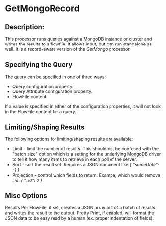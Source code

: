 <!--
  Licensed to the Apache Software Foundation (ASF) under one or more
  contributor license agreements.  See the NOTICE file distributed with
  this work for additional information regarding copyright ownership.
  The ASF licenses this file to You under the Apache License, Version 2.0
  (the "License"); you may not use this file except in compliance with
  the License.  You may obtain a copy of the License at
      http://www.apache.org/licenses/LICENSE-2.0
  Unless required by applicable law or agreed to in writing, software
  distributed under the License is distributed on an "AS IS" BASIS,
  WITHOUT WARRANTIES OR CONDITIONS OF ANY KIND, either express or implied.
  See the License for the specific language governing permissions and
  limitations under the License.
-->

# GetMongoRecord

## Description:

This processor runs queries against a MongoDB instance or cluster and writes the results to a flowfile. It allows input,
but can run standalone as well. It is a record-aware version of the _GetMongo_ processor.

## Specifying the Query

The query can be specified in one of three ways:

* Query configuration property.
* Query Attribute configuration property.
* FlowFile content.

If a value is specified in either of the configuration properties, it will not look in the FlowFile content for a query.

## Limiting/Shaping Results

The following options for limiting/shaping results are available:

* Limit - limit the number of results. This should not be confused with the "batch size" option which is a setting for
  the underlying MongoDB driver to tell it how many items to retrieve in each poll of the server.
* Sort - sort the result set. Requires a JSON document like _{ "someDate": -1 }_
* Projection - control which fields to return. Exampe, which would remove _\_id_: _{ "\_id": 0 }_

## Misc Options

Results Per FlowFile, if set, creates a JSON array out of a batch of results and writes the result to the output. Pretty
Print, if enabled, will format the JSON data to be easy read by a human (ex. proper indentation of fields).